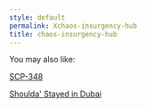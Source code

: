 ```yaml
---
style: default
permalink: Xchaos-insurgency-hub
title: chaos-insurgency-hub
---
```

You may also like:

[SCP-348](http://scp-wiki.net/scp-348)

[Shoulda' Stayed in Dubai](http://scp-wiki.net/shoulda-stayed-in-dubai)
